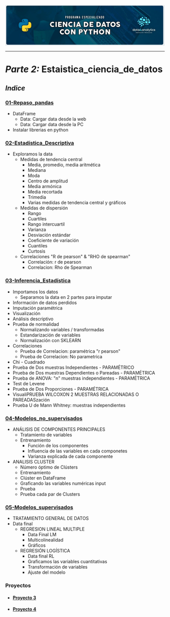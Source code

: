 ![Header](../Img/pyds.png)

---

# _Parte 2:_ Estaistica_ciencia_de_datos

## **_Indice_**

### <a href="https://github.com/LexAguirre/Course_Data_and_analytics/blob/main/Parte_1-Ciencia_de_datos/01-Repaso_pandas.ipynb">01-Repaso_pandas</a>

- DataFrame
  - Data: Cargar data desde la web
  - Data: Cargar data desde la PC
- Instalar librerias en python

### <a href="https://github.com/LexAguirre/Course_Data_and_analytics/blob/main/Parte_2-Estaistica_ciencia_de_datos/02-Estadística_Descriptiva.ipynb">02-Estadística_Descriptiva</a>

- Exploramos la data
  - Medidas de tendencia central
    - Media, promedio, media aritmética
    - Mediana
    - Moda
    - Centro de amplitud
    - Media armónica
    - Media recortada
    - Trimedia
    - Varias medidas de tendencia central y gráficos
  - Medidas de dispersión
    - Rango
    - Cuartiles
    - Rango intercuartil
    - Varianza
    - Desviación estándar
    - Coeficiente de variación
    - Cuantiles
    - Curtosis
  - Correlaciones "R de pearson" & "RHO de spearman"
    - Correlación: r de pearson
    - Correlacion: Rho de Spearman

### <a href="https://github.com/LexAguirre/Course_Data_and_analytics/blob/main/Parte_2-Estaistica_ciencia_de_datos/03-Inferencia_Estadística.ipynb">03-Inferencia_Estadística</a>

- Importamos los datos
  - Separamos la data en 2 partes para imputar
- Información de datos perdidos
- Imputación paramétrica
- Visualización
- Análisis descriptivo
- Prueba de normalidad
  - Normalizando variables / transformadas
  - Estandarización de variables
  - Normalización con SKLEARN
- Correlaciones
  - Prueba de Correlacion: paramétrica "r pearson"
  - Prueba de Correlacion: No parametrica
- Chi - Cuadrado
- Prueba de Dos muestras Independientes - PARAMÉTRICO
- Prueba de Dos muestras Dependientes o Pareadas - PARAMÉTRICA
- Prueba de ANOVA: "n" muestras independientes - PARAMÉTRICA
- Test de Levene
- Prueba de Dos Proporciones - PARAMÉTRICA
- VisualiPRUEBA WILCOXON 2 MUESTRAS RELACIONADAS O PAREADASzación
- Prueba U de Mann Whitney: muestras independientes

### <a href="https://github.com/LexAguirre/Course_Data_and_analytics/blob/main/Parte_2-Estaistica_ciencia_de_datos/04-Modelos_no_supervisados.ipynb">04-Modelos_no_supervisados</a>

- ANÁLISIS DE COMPONENTES PRINCIPALES
  - Tratamiento de variables
  - Entrenamiento
    - Función de los componentes
    - Influencia de las variables en cada componetes
    - Varianza explicada de cada componente
- ANALISIS CLUSTER
  - Número óptimo de Clústers
  - Entrenamiento
  - Clúster en DataFrame
  - Graficando las variables numéricas input
  - Prueba
  - Prueba cada par de Clusters

### <a href="https://github.com/LexAguirre/Course_Data_and_analytics/blob/main/Parte_2-Estaistica_ciencia_de_datos/05-Modelos_supervisados.ipynb">05-Modelos_supervisados</a>

- TRATAMIENTO GENERAL DE DATOS
- Data final
  - REGRESION LINEAL MULTIPLE
    - Data Final LM
    - Multicolinealidad
    - Gráficos
  - REGRESIÓN LOGÍSTICA
    - Data final RL
    - Graficamos las variables cuantitativas
    - Transformación de variables
    - Ajuste del modelo

### Proyectos

- #### <a href="https://github.com/LexAguirre/Course_Data_and_analytics/tree/main/Proyecto_3">Proyecto 3</a>

- #### <a href="https://github.com/LexAguirre/Course_Data_and_analytics/tree/main/Proyecto_4">Proyecto 4</a>
